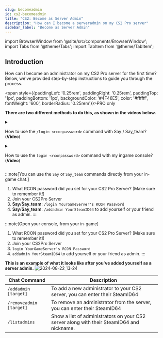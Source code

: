 ```yaml
---
slug: becomeadmin
id: cs2-becomeadmin
title: "CS2: Become as Server Admin"
description: "How can I become a serveradmin on my CS2 Pro server"
sidebar_label: "Become as Server Admin"
---
```


import BrowserWindow from '@site/src/components/BrowserWindow';
import Tabs from '@theme/Tabs';
import TabItem from '@theme/TabItem';

## Introduction
How can I become an administrator on my CS2 Pro server for the first time? Below, we've provided step-by-step instructions to guide you through the process.

<span style={{paddingLeft: '0.25rem', paddingRight: '0.25rem', paddingTop: '1px', paddingBottom: '1px', backgroundColor: '#4F46E5', color: '#ffffff', fontWeight: '600', borderRadius: '0.25rem'}}>PRO only</span>

**There are two different methods to do this, as shown in the videos below.**
<details style={{
  '--docusaurus-details-summary-arrow-size': '0',
  '--docusaurus-details-summary-arrow': 'none',
  position: 'relative',
  border: '1px solid #3d3d40',
  borderRadius: '8px',
  backgroundColor: '#1c1c1e',
  cursor: 'pointer',
  overflow: 'hidden',
}}>
<summary style={{
    fontWeight: 'bold',
    color: '#00ff88',
    display: 'flex',
    alignItems: 'center',
    padding: '0.5rem',
}}>

How to use the `/login <rconpassword>` command with Say / Say_team? (**Video**)
</summary>
<video playsinline autoPlay muted width="100%">
  <source src="https://dl.fsho.st/videos/cs2-admin-login2.mp4"/>
</video>
</details>

<details style={{
  '--docusaurus-details-summary-arrow-size': '0',
  '--docusaurus-details-summary-arrow': 'none',
  position: 'relative',
  border: '1px solid #3d3d40',
  borderRadius: '8px',
  backgroundColor: '#1c1c1e',
  cursor: 'pointer',
  overflow: 'hidden',
}}>
<summary style={{
    fontWeight: 'bold',
    color: '#00ff88',
    display: 'flex',
    alignItems: 'center',
    padding: '0.5rem',
}}>

How to use the `login <rconpassword>` command with my ingame console? (**Video**)
</summary>

<video playsinline autoPlay muted width="100%">
  <source src="https://dl.fsho.st/videos/cs2-admin-console-login.mp4" type="video/mp4"/>
</video>
</details>

:::note[You can use the `Say` or `Say_team` commands directly from your in-game chat.]
1. What RCON password did you set for your CS2 Pro Server? (Make sure to remember it!)
2. Join your CS2Pro Server
3. **Say**/**Say_team**: `/login YourGameServer's RCON Password`
4. **Say**/**Say_team**: `/addadmin YourSteamID64` to add yourself or your friend as admin.
:::

:::note[Open your console, from your in-game]
1. What RCON password did you set for your CS2 Pro Server? (Make sure to remember it!)
2. Join your CS2Pro Server
3. `login YourGameServer's RCON Password` 
4. `addadmin YourSteamID64` to add yourself or your friend as admin.
:::

**This is an example of what it looks like after you've added yourself as a server admin.**
![2024-08-22_13-24](https://github.com/user-attachments/assets/74a456ce-627a-4508-ab33-c827415b6593)


| Chat Command | Description |
| ------------ | ----------- |
| `/addadmin [target]` | To add a new administrator to your CS2 server, you can enter their SteamID64 |
| `/removeadmin [target]` | To remove an administrator from the server, you can enter their SteamID64 |
| `/listadmins` | Show a list of administrators on your CS2 server along with their SteamID64 and nickname. |
